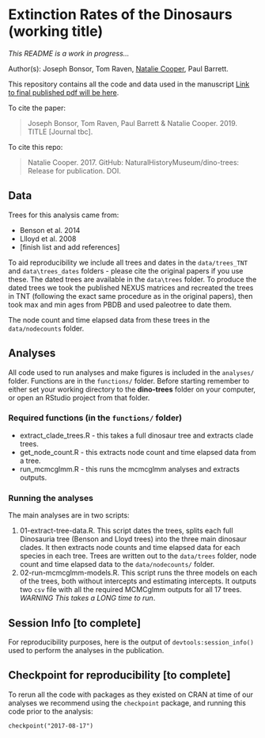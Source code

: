 # Extinction Rates of the Dinosaurs (working title)

*This README is a work in progress...*

Author(s): Joseph Bonsor, Tom Raven, [Natalie Cooper](mailto:natalie.cooper.@nhm.ac.uk), Paul Barrett.  

This repository contains all the code and data used in the manuscript [Link to final published pdf will be here]().

To cite the paper: 
> Joseph Bonsor, Tom Raven, Paul Barrett \& Natalie Cooper. 2019. TITLE [Journal tbc].

To cite this repo: 
> Natalie Cooper. 2017. GitHub: NaturalHistoryMuseum/dino-trees: Release for publication. DOI.


## Data
Trees for this analysis came from:

* Benson et al. 2014
* Llloyd et al. 2008
* [finish list and add references]

To aid reproducibility we include all trees and dates in the `data/trees_TNT` and `data\trees_dates` folders - please cite the original papers if you use these. The dated trees are available in the `data\trees` folder. To produce the dated trees we took the published NEXUS matrices and recreated the trees in TNT (following the exact same procedure as in the original papers), then took max and min ages from PBDB and used paleotree to date them.

The node count and time elapsed data from these trees in the `data/nodecounts` folder. 

## Analyses
All code used to run analyses and make figures is included in the `analyses/` folder. Functions are in the `functions/` folder. Before starting remember to either set your working directory to the **dino-trees** folder on your computer, or open an RStudio project from that folder.

### Required functions (in the `functions/` folder)
* extract_clade_trees.R  - this takes a full dinosaur tree and extracts clade trees.    
* get_node_count.R - this extracts node count and time elapsed data from a tree.                       
* run_mcmcglmm.R - this runs the mcmcglmm analyses and extracts outputs.

### Running the analyses 
The main analyses are in two scripts:

1. 01-extract-tree-data.R. This script dates the trees, splits each full Dinosauria tree (Benson and Lloyd trees) into the three main dinosaur clades. It then extracts node counts and time elapsed data for each species in each tree. Trees are written out to the `data/trees` folder, node count and time elapsed data to the `data/nodecounts/` folder. 
2. 02-run-mcmcglmm-models.R. This script runs the three models on each of the trees, both without intercepts and estimating intercepts. It outputs two `csv` file with all the required MCMCglmm outputs for all 17 trees. *WARNING This takes a LONG time to run*. 

## Session Info [to complete]
For reproducibility purposes, here is the output of `devtools:session_info()` used to perform the analyses in the publication.

## Checkpoint for reproducibility [to complete]
To rerun all the code with packages as they existed on CRAN at time of our analyses we recommend using the `checkpoint` package, and running this code prior to the analysis:

```{r}
checkpoint("2017-08-17") 
```